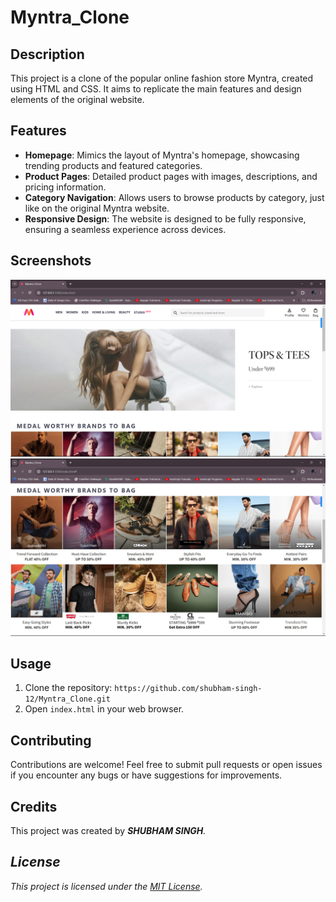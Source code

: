 # Myntra_Clone

## Description
This project is a clone of the popular online fashion store Myntra, created using HTML and CSS. It aims to replicate the main features and design elements of the original website.

## Features
- **Homepage**: Mimics the layout of Myntra's homepage, showcasing trending products and featured categories.
- **Product Pages**: Detailed product pages with images, descriptions, and pricing information.
- **Category Navigation**: Allows users to browse products by category, just like on the original Myntra website.
- **Responsive Design**: The website is designed to be fully responsive, ensuring a seamless experience across devices.

## Screenshots
![Homepage](./Homepage.png)
![Product Page](./Brands%20Category.png)

## Usage
1. Clone the repository: `https://github.com/shubham-singh-12/Myntra_Clone.git`
2. Open `index.html` in your web browser.

## Contributing
Contributions are welcome! Feel free to submit pull requests or open issues if you encounter any bugs or have suggestions for improvements.

## Credits
This project was created by <b><i>SHUBHAM SINGH<i></b>.

## License
This project is licensed under the [MIT License](LICENSE).
